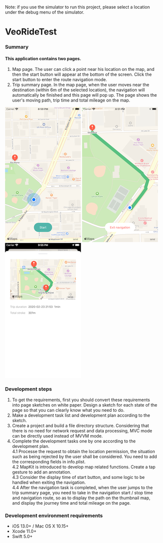 Note: if you use the simulator to run this project, please select a location under the debug menu of the simulator.

# VeoRideTest

### Summary

#### This application contains two pages.
1. Map page. The user can click a point near his location on the map, and then the start button will appear at the bottom of the screen. Click the start button to enter the route navigation mode.
2. Trip summary page. In the map page, when the user moves near the destination (within 6m of the selected location), the navigation will automatically be finished and this page will pop up. The page shows the user's moving path, trip time and total mileage on the map.

![Select destination](ScreenShots/2.png)     ![Start navigation](ScreenShots/3.png)     ![The trip summary after arriving at the destination](ScreenShots/4.png )

### Development steps
1. To get the requirements, first you should convert these requirements into page sketches on white paper. Design a sketch for each state of the page so that you can clearly know what you need to do.
2. Make a development task list and development plan according to the sketch.
3. Create a project and build a file directory structure. Considering that there is no need for network request and data processing, MVC mode can be directly used instead of MVVM mode.
4. Complete the development tasks one by one according to the development plan.<br>
4.1 Processe the request to obtain the location permission, the situation such as being rejected by the user shall be considered. You need to add the corresponding fields in info.plist.<br>
4.2 MapKit is introduced to develop map related functions. Create a tap gesture to add an annotation.<br>
4.3 Consider the display time of start button, and some logic to be handled when exiting the navigation.<br>
4.4 After the navigation task is completed, when the user jumps to the trip summary page, you need to take in the navigation start / stop time and navigation route, so as to display the path on the thumbnail map, and display the journey time and total mileage on the page.

### Development environment requirements
* iOS 13.0+ / Mac OS X 10.15+
* Xcode 11.0+
* Swift 5.0+
